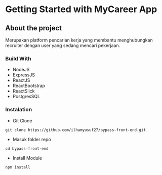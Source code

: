 # Getting Started with MyCareer App

## About the project
Merupakan platform pencarian kerja yang membantu menghubungkan recruiter dengan user yang sedang mencari pekerjaan.

### Build With
- NodeJS
- ExpressJS
- ReactJS
- ReactBootstrap
- ReactSlick
- PostgresSQL

### Instalation
- Git Clone
```
git clone https://github.com/ilhamyusuf27/bypass-front-end.git
```
- Masuk folder repo
```
cd bypass-front-end
```
- Install Module
```
npm install
```
